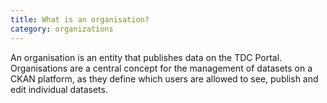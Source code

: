 ```yaml
---
title: What is an organisation?
category: organizations
---
```


An organisation is an entity that publishes data on the TDC Portal. Organisations are a central concept for the management of datasets on a CKAN platform, as they define which users are allowed to see, publish and edit individual datasets. 

